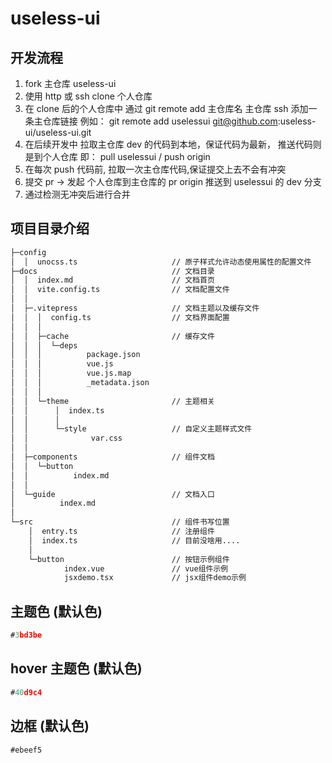 # useless-ui

## 开发流程

1. fork 主仓库 useless-ui
2. 使用 http 或 ssh clone 个人仓库
3. 在 clone 后的个人仓库中 通过 git remote add 主仓库名 主仓库 ssh 添加一条主仓库链接 例如： git remote add uselessui git@github.com:useless-ui/useless-ui.git
4. 在后续开发中 拉取主仓库 dev 的代码到本地，保证代码为最新， 推送代码则是到个人仓库 即： pull uselessui / push origin
5. 在每次 push 代码前, 拉取一次主仓库代码,保证提交上去不会有冲突
6. 提交 pr -> 发起 个人仓库到主仓库的 pr origin 推送到 uselessui 的 dev 分支
7. 通过检测无冲突后进行合并

## 项目目录介绍

```bash
├─config
│  │  unocss.ts                     // 原子样式允许动态使用属性的配置文件
├─docs                              // 文档目录
│  │  index.md                      // 文档首页
│  │  vite.config.ts                // 文档配置文件
│  │
│  ├─.vitepress                     // 文档主题以及缓存文件
│  │  │  config.ts                  // 文档界面配置
│  │  │
│  │  ├─cache                       // 缓存文件
│  │  │  └─deps
│  │  │          package.json
│  │  │          vue.js
│  │  │          vue.js.map
│  │  │          _metadata.json
│  │  │
│  │  └─theme                       // 主题相关
│  │      │  index.ts
│  │      │
│  │      └─style                   // 自定义主题样式文件
│  │              var.css
│  │
│  ├─components                     // 组件文档
│  │  └─button
│  │          index.md
│  │
│  └─guide                          // 文档入口
│          index.md
│
└─src                               // 组件书写位置
    │  entry.ts                     // 注册组件
    │  index.ts                     // 目前没啥用....
    │
    └─button                        // 按钮示例组件
            index.vue               // vue组件示例
            jsxdemo.tsx             // jsx组件demo示例
```

## 主题色 (默认色)

```js
#3bd3be
```

## hover 主题色 (默认色)

```js
#40d9c4
```

## 边框 (默认色)

```js
#ebeef5
```
